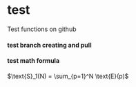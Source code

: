 # test
Test functions on github

#### test branch creating and pull

#### test math formula

$\text{S}_1(N) = \sum_{p=1}^N \text{E}(p)$
